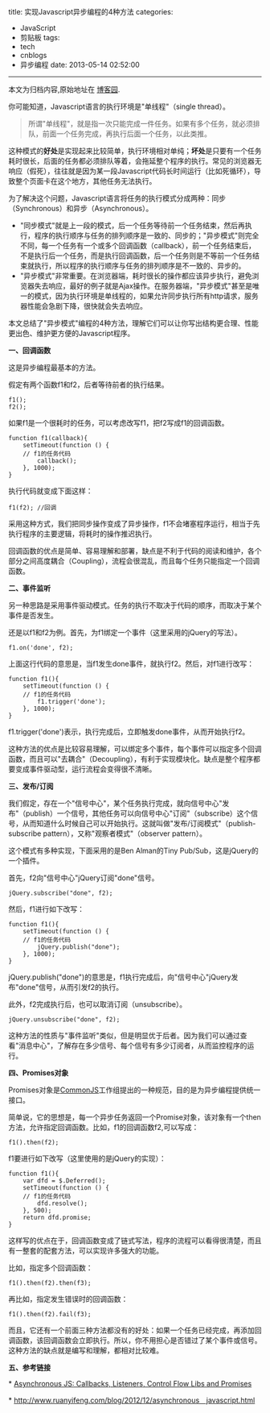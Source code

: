 title: 实现Javascript异步编程的4种方法
categories:
  - JavaScript
  - 剪贴板
tags:
  - tech
  - cnblogs
  - 异步编程
date: 2013-05-14 02:52:00
---

<div class="history-article">本文为归档内容,原始地址在 <a href="http://www.cnblogs.com/hustskyking/archive/2013/05/14/four-method-to-Asynchronous.html" target="_blank">博客园</a>.</div>

<p><span>你可能知道，Javascript语言的执行环境是<span>"单线程"</span>（single thread）。</span></p>
<blockquote>
<p>所谓"单线程"，就是指一次只能完成一件任务。如果有多个任务，就必须排队，前面一个任务完成，再执行后面一个任务，以此类推。</p>
</blockquote>
<p><span>这种模式的<strong><span>好处</span></strong>是实现起来比较简单，执行环境相对单纯；<strong><span>坏处</span></strong>是只要有一个任务耗时很长，后面的任务都必须排队等着，会拖延整个程序的执行。常见的浏览器无响应（假死），往往就是因为某一段Javascript代码长时间运行（比如死循环），导致整个页面卡在这个地方，其他任务无法执行。</span></p>


<p><span>为了解决这个问题，<span>Javascript语言将任务的执行模式分成两种：同步（Synchronous）和异步（Asynchronous）</span>。</span></p>
<ul>
<li><span>"同步模式"就是上一段的模式，后一个任务等待前一个任务结束，然后再执行，程序的执行顺序与任务的排列顺序是一致的、同步的；"异步模式"则完全不同，每一个任务有一个或多个回调函数（callback），前一个任务结束后，不是执行后一个任务，而是执行回调函数，后一个任务则是不等前一个任务结束就执行，所以程序的执行顺序与任务的排列顺序是不一致的、异步的。</span></li>
<li><span>"异步模式"非常重要。在浏览器端，耗时很长的操作都应该异步执行，避免浏览器失去响应，最好的例子就是Ajax操作。在服务器端，"异步模式"甚至是唯一的模式，因为执行环境是单线程的，如果允许同步执行所有http请求，服务器性能会急剧下降，很快就会失去响应。</span></li>
</ul>
<p><span>本文总结了"异步模式"编程的4种方法，理解它们可以让你写出结构更合理、性能更出色、维护更方便的Javascript程序。</span></p>


<p><strong><span>一、回调函数</span></strong></p>
<p><span>这是异步编程最基本的方法。</span></p>
<p><span>假定有两个函数f1和f2，后者等待前者的执行结果。</span></p>

```
f1();
f2();

```

<p><span>如果f1是一个很耗时的任务，可以考虑改写f1，把f2写成f1的回调函数。</span></p>

```
function f1(callback){
    setTimeout(function () {
    // f1的任务代码
        callback();
    }, 1000);
}

```

<p><span>执行代码就变成下面这样：</span></p>

```
f1(f2); //回调

```

<p><span>采用这种方式，我们把同步操作变成了异步操作，f1不会堵塞程序运行，相当于先执行程序的主要逻辑，将耗时的操作推迟执行。</span></p>
<p><span>回调函数的优点是简单、容易理解和部署，缺点是不利于代码的阅读和维护，各个部分之间高度耦合（Coupling），流程会很混乱，而且每个任务只能指定一个回调函数。</span></p>


<p><strong><span>二、事件监听</span></strong></p>
<p><span>另一种思路是采用事件驱动模式。任务的执行不取决于代码的顺序，而取决于某个事件是否发生。</span></p>
<p><span>还是以f1和f2为例。首先，为f1绑定一个事件（这里采用的jQuery的写法）。</span></p>

```
f1.on('done', f2);

```

<p><span>上面这行代码的意思是，当f1发生done事件，就执行f2。然后，对f1进行改写：</span></p>

```
function f1(){
    setTimeout(function () {
    // f1的任务代码
        f1.trigger('done');
    }, 1000);
}

```

<p><span>f1.trigger('done')表示，执行完成后，立即触发done事件，从而开始执行f2。</span></p>
<p><span>这种方法的优点是比较容易理解，可以绑定多个事件，每个事件可以指定多个回调函数，而且可以"去耦合"（Decoupling），有利于实现模块化。缺点是整个程序都要变成事件驱动型，运行流程会变得很不清晰。</span></p>


<p><strong><span>三、发布/订阅</span></strong></p>
<p><span>我们假定，存在一个"信号中心"，某个任务执行完成，就向信号中心"发布"（publish）一个信号，其他任务可以向信号中心"订阅"（subscribe）这个信号，从而知道什么时候自己可以开始执行。这就叫做"发布/订阅模式"（publish-subscribe pattern），又称"观察者模式"（observer pattern）。</span></p>
<p><span>这个模式有多种实现，下面采用的是Ben Alman的Tiny Pub/Sub，这是jQuery的一个插件。</span></p>
<p><span>首先，f2向"信号中心"jQuery订阅"done"信号。</span></p>

```
jQuery.subscribe("done", f2);

```

<p><span>然后，f1进行如下改写：</span></p>

```
function f1(){
    setTimeout(function () {
    // f1的任务代码
        jQuery.publish("done");
    }, 1000);
}

```

<p><span>jQuery.publish("done")的意思是，f1执行完成后，向"信号中心"jQuery发布"done"信号，从而引发f2的执行。</span></p>
<p><span>此外，f2完成执行后，也可以取消订阅（unsubscribe）。</span></p>

```
jQuery.unsubscribe("done", f2);

```

<p><span>这种方法的性质与"事件监听"类似，但是明显优于后者。因为我们可以通过查看"消息中心"，了解存在多少信号、每个信号有多少订阅者，从而监控程序的运行。</span></p>


<p><strong><span>四、Promises对象</span></strong></p>
<p>Promises对象是<a title="commonJS" href="http://en.wikipedia.org/wiki/CommonJS" target="_blank">CommonJS</a>工作组提出的一种规范，目的是为异步编程提供统一接口。</p>
<p><span>简单说，它的思想是，每一个异步任务返回一个Promise对象，该对象有一个then方法，允许指定回调函数。比如，f1的回调函数f2,可以写成：</span></p>

```
f1().then(f2);

```

<p><span>f1要进行如下改写（这里使用的是jQuery的实现）：</span></p>

```
function f1(){
    var dfd = $.Deferred();
    setTimeout(function () {
    // f1的任务代码
        dfd.resolve();
    }, 500);
    return dfd.promise;
}

```

<p><span>这样写的优点在于，回调函数变成了链式写法，程序的流程可以看得很清楚，而且有一整套的配套方法，可以实现许多强大的功能。</span></p>
<p><span>比如，指定多个回调函数：</span></p>

```
f1().then(f2).then(f3);

```

<p><span>再比如，指定发生错误时的回调函数：</span></p>

```
f1().then(f2).fail(f3);

```

<p><span>而且，它还有一个前面三种方法都没有的好处：<span>如果一个任务已经完成，再添加回调函数，该回调函数会立即执行。</span>所以，你不用担心是否错过了某个事件或信号。<span>这种方法的缺点就是编写和理解，都相对比较难。</span></span></p>


<p><strong><span>五、参考链接</span></strong></p>
<p><span><span>*&nbsp;<a href="http://sporto.github.com/blog/2012/12/09/callbacks-listeners-promises/" rel="nofollow">Asynchronous JS: Callbacks, Listeners, Control Flow Libs and Promises</a></span></span></p>
<p><span><span><span>*&nbsp;</span><a href="http://www.ruanyifeng.com/blog/2012/12/asynchronous%EF%BC%BFjavascript.html">http://www.ruanyifeng.com/blog/2012/12/asynchronous＿javascript.html</a></span></span></p>


